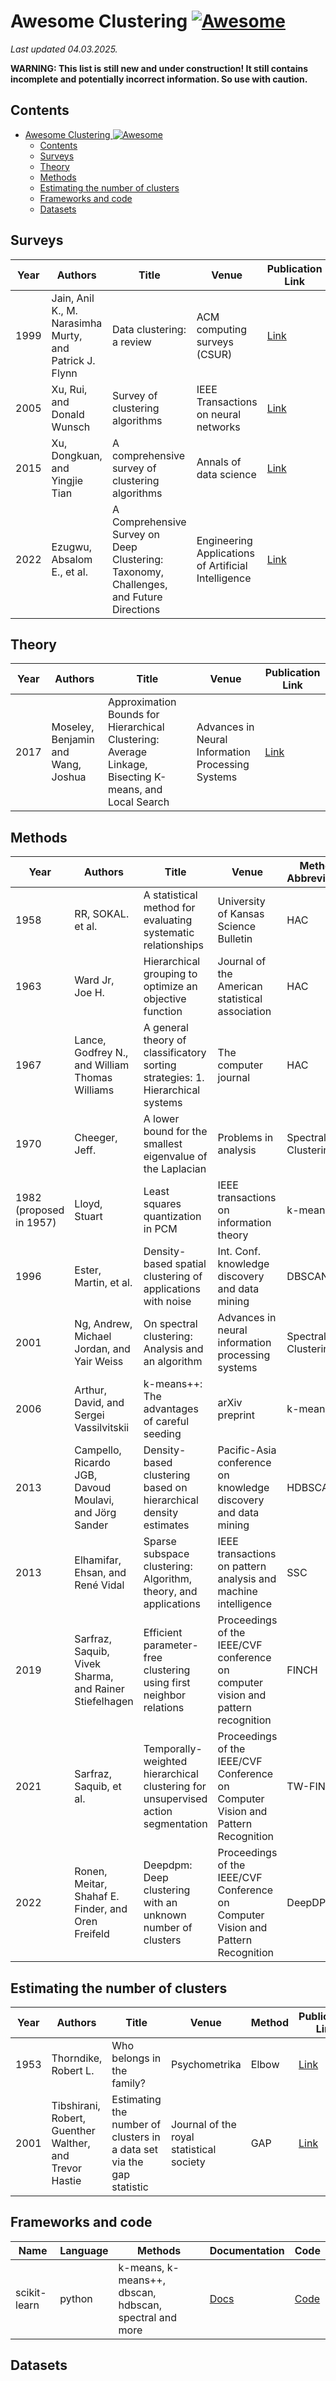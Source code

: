 # Awesome Clustering [![Awesome](https://cdn.rawgit.com/sindresorhus/awesome/d7305f38d29fed78fa85652e3a63e154dd8e8829/media/badge.svg)](https://github.com/sindresorhus/awesome)

*Last updated 04.03.2025.*

**WARNING: This list is still new and under construction! It still contains incomplete and potentially incorrect information. So use with caution.**

## Contents
<!-- TOC -->
* [Awesome Clustering ![Awesome](https://cdn.rawgit.com/sindresorhus/awesome/d7305f38d29fed78fa85652e3a63e154dd8e8829/media/badge.svg)](#awesome-clustering-)
  * [Contents](#contents)
  * [Surveys](#surveys)
  * [Theory](#theory)
  * [Methods](#methods)
  * [Estimating the number of clusters](#estimating-the-number-of-clusters)
  * [Frameworks and code](#frameworks-and-code)
  * [Datasets](#datasets)
<!-- TOC -->

## Surveys

| Year | Authors                                                 | Title                                                                                  | Venue                                               | Publication Link                                                                                                                               |
|------|---------------------------------------------------------|----------------------------------------------------------------------------------------|-----------------------------------------------------|------------------------------------------------------------------------------------------------------------------------------------------------|
| 1999 | Jain, Anil K., M. Narasimha Murty, and Patrick J. Flynn | Data clustering: a review                                                              | ACM computing surveys (CSUR)                        | [Link](https://dl.acm.org/doi/pdf/10.1145/331499.331504)                                                                                       |
| 2005 | Xu, Rui, and Donald Wunsch                              | Survey of clustering algorithms                                                        | IEEE Transactions on neural networks                | [Link](https://www.researchgate.net/publication/3303538_Survey_of_Clustering_Algorithms)                                                       |
| 2015 | Xu, Dongkuan, and Yingjie Tian                          | A comprehensive survey of clustering algorithms                                        | Annals of data science                              | [Link](https://link.springer.com/article/10.1007/S40745-015-0040-1)                                                                            |
| 2022 | Ezugwu, Absalom E., et al.                              | A Comprehensive Survey on Deep Clustering: Taxonomy, Challenges, and Future Directions | Engineering Applications of Artificial Intelligence | [Link](https://www.researchgate.net/publication/361323843_A_Comprehensive_Survey_on_Deep_Clustering_Taxonomy_Challenges_and_Future_Directions) |


## Theory
| Year | Authors                            | Title                                                                                                  | Venue                                             | Publication Link                                                                                              |
|------|------------------------------------|--------------------------------------------------------------------------------------------------------|---------------------------------------------------|---------------------------------------------------------------------------------------------------------------|
| 2017 | Moseley, Benjamin and Wang, Joshua | Approximation Bounds for Hierarchical Clustering: Average Linkage, Bisecting K-means, and Local Search | Advances in Neural Information Processing Systems | [Link](https://proceedings.neurips.cc/paper_files/paper/2017/file/d8d31bd778da8bdd536187c36e48892b-Paper.pdf) |


## Methods
| Year                    | Authors                                                | Title                                                                            | Venue                                                                             | Method Abbreviation | Publication Link                                                                                                                                                           | Code Link                                                                                                     |
|-------------------------|--------------------------------------------------------|----------------------------------------------------------------------------------|-----------------------------------------------------------------------------------|---------------------|----------------------------------------------------------------------------------------------------------------------------------------------------------------------------|---------------------------------------------------------------------------------------------------------------|
| 1958                    | RR, SOKAL. et al.                                      | A statistical method for evaluating systematic relationships                     | University of Kansas Science Bulletin                                             | HAC                 | [Link](https://ia802205.us.archive.org/13/items/cbarchive_33927_astatisticalmethodforevaluatin1902/astatisticalmethodforevaluatin1902.pdf)                                 | [Code](https://scikit-learn.org/stable/modules/generated/sklearn.cluster.AgglomerativeClustering.html)        |
| 1963                    | Ward Jr, Joe H.                                        | Hierarchical grouping to optimize an objective function                          | Journal of the American statistical association                                   | HAC                 | [Link](https://ia802205.us.archive.org/13/items/cbarchive_33927_astatisticalmethodforevaluatin1902/astatisticalmethodforevaluatin1902.pdf)                                 | [Code](https://scikit-learn.org/stable/modules/generated/sklearn.cluster.AgglomerativeClustering.html)        |
| 1967                    | Lance, Godfrey N., and William Thomas Williams         | A general theory of classificatory sorting strategies: 1. Hierarchical systems   | The computer journal                                                              | HAC                 | [Link](https://ia802205.us.archive.org/13/items/cbarchive_33927_astatisticalmethodforevaluatin1902/astatisticalmethodforevaluatin1902.pdf)                                 | [Code](https://scikit-learn.org/stable/modules/generated/sklearn.cluster.AgglomerativeClustering.html)        |
| 1970                    | Cheeger, Jeff.                                         | A lower bound for the smallest eigenvalue of the Laplacian                       | Problems in analysis                                                              | Spectral Clustering | [Link](https://www.degruyter.com/document/doi/10.1515/9781400869312-013/pdf?licenseType=restricted)                                                                        | [Code](https://scikit-learn.org/stable/modules/generated/sklearn.cluster.SpectralClustering.html)             |
| 1982 (proposed in 1957) | Lloyd, Stuart                                          | Least squares quantization in PCM                                                | IEEE transactions on information theory                                           | k-means             | [Link](https://hal.science/hal-04614938/document)                                                                                                                          | [Code](https://scikit-learn.org/stable/modules/generated/sklearn.cluster.KMeans.html)                         |
| 1996                    | Ester, Martin, et al.                                  | Density-based spatial clustering of applications with noise                      | Int. Conf. knowledge discovery and data mining                                    | DBSCAN              | [Link](https://www.dbs.ifi.lmu.de/Publikationen/Papers/KDD-96.final.frame.pdf)                                                                                             | [Code](https://scikit-learn.org/stable/modules/generated/sklearn.cluster.DBSCAN.html)                         |
| 2001                    | Ng, Andrew, Michael Jordan, and Yair Weiss             | On spectral clustering: Analysis and an algorithm                                | Advances in neural information processing systems                                 | Spectral Clustering | [Link](https://ai.stanford.edu/~ang/papers/nips01-spectral.pdf)                                                                                                            | [Code](https://scikit-learn.org/stable/modules/generated/sklearn.cluster.SpectralClustering.html)             |
| 2006                    | Arthur, David, and Sergei Vassilvitskii                | k-means++: The advantages of careful seeding                                     | arXiv preprint                                                                    | k-means++           | [Link](https://theory.stanford.edu/~sergei/papers/kMeansPP-soda.pdf)                                                                                                       | [Code](https://scikit-learn.org/stable/modules/generated/sklearn.cluster.KMeans.html) (with init="k-means++") |
| 2013                    | Campello, Ricardo JGB, Davoud Moulavi, and Jörg Sander | Density-based clustering based on hierarchical density estimates                 | Pacific-Asia conference on knowledge discovery and data mining                    | HDBSCAN             | [Link](https://www.researchgate.net/publication/315508524_hdbscan_Hierarchical_density_based_clustering)                                                                   | [Code](https://scikit-learn.org/stable/modules/generated/sklearn.cluster.HDBSCAN.html)                        |
| 2013                    | Elhamifar, Ehsan, and René Vidal                       | Sparse subspace clustering: Algorithm, theory, and applications                  | IEEE transactions on pattern analysis and machine intelligence                    | SSC                 | [Link](https://arxiv.org/abs/1203.1005)                                                                                                                                    | [Code](https://github.com/abhinav4192/sparse-subspace-clustering-python)                                      |
| 2019                    | Sarfraz, Saquib, Vivek Sharma, and Rainer Stiefelhagen | Efficient parameter-free clustering using first neighbor relations               | Proceedings of the IEEE/CVF conference on computer vision and pattern recognition | FINCH               | [Link](https://openaccess.thecvf.com/content_CVPR_2019/papers/Sarfraz_Efficient_Parameter-Free_Clustering_Using_First_Neighbor_Relations_CVPR_2019_paper.pdf)              | [Code](https://github.com/ssarfraz/FINCH-Clustering)                                                          |
| 2021                    | Sarfraz, Saquib, et al.                                | Temporally-weighted hierarchical clustering for unsupervised action segmentation | Proceedings of the IEEE/CVF Conference on Computer Vision and Pattern Recognition | TW-FINCH            | [Link](https://openaccess.thecvf.com/content/CVPR2021/papers/Sarfraz_Temporally-Weighted_Hierarchical_Clustering_for_Unsupervised_Action_Segmentation_CVPR_2021_paper.pdf) | [Code](https://github.com/ssarfraz/FINCH-Clustering/tree/master/TW-FINCH)                                     |
| 2022                    | Ronen, Meitar, Shahaf E. Finder, and Oren Freifeld     | Deepdpm: Deep clustering with an unknown number of clusters                      | Proceedings of the IEEE/CVF Conference on Computer Vision and Pattern Recognition | DeepDPM             | [Link](https://openaccess.thecvf.com/content/CVPR2022/papers/Ronen_DeepDPM_Deep_Clustering_With_an_Unknown_Number_of_Clusters_CVPR_2022_paper.pdf)                         | [Code](https://github.com/BGU-CS-VIL/DeepDPM)                                                                 |


## Estimating the number of clusters
| Year | Authors                                                 | Title                                                                 | Venue                                    | Method | Publication Link                                                                                                                 | Code Link                                             |
|------|---------------------------------------------------------|-----------------------------------------------------------------------|------------------------------------------|--------|----------------------------------------------------------------------------------------------------------------------------------|-------------------------------------------------------|
| 1953 | Thorndike, Robert L.                                    | Who belongs in the family?                                            | Psychometrika                            | Elbow  | [Link](https://www.cambridge.org/core/journals/psychometrika/article/who-belongs-in-the-family/5270D9B37A258A06C7CE7C0A528145F5) |                                                       |
| 2001 | Tibshirani, Robert, Guenther Walther, and Trevor Hastie | Estimating the number of clusters in a data set via the gap statistic | Journal of the royal statistical society | GAP    | [Link](https://tibshirani.su.domains/ftp/gap.pdf)                                                                                | [Code](https://github.com/milesgranger/gap_statistic) |


## Frameworks and code
| Name         | Language | Methods                                                | Documentation                                                    | Code                                                 |
|--------------|----------|--------------------------------------------------------|------------------------------------------------------------------|------------------------------------------------------|
| scikit-learn | python   | k-means, k-means++, dbscan, hdbscan, spectral and more | [Docs](https://scikit-learn.org/stable/api/sklearn.cluster.html) | [Code](https://github.com/scikit-learn/scikit-learn) |

## Datasets
